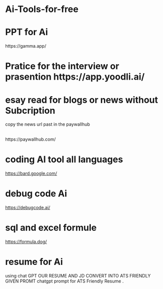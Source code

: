 # Ai-Tools-for-free

  <h1>PPT for Ai </h1>
  https://gamma.app/
  
 <h1>Pratice for the interview  or prasention
 https://app.yoodli.ai/

<h1>esay read for blogs or news without Subcription  </h1>
<p>copy the news url past in the paywallhub</p>
<br>
<b></b>https://paywallhub.com/

<h1>coding AI tool all languages</h1>

https://bard.google.com/

<h1>debug code Ai </h1>

https://debugcode.ai/

<h1>sql and excel formule</h1>

https://formula.dog/

<h1>resume for Ai</h1>
using chat GPT  OUR RESUME AND JD CONVERT INTO ATS FRIENDLY GIVEN PROMT 
chatgpt prompt for ATS Friendly Resume .

